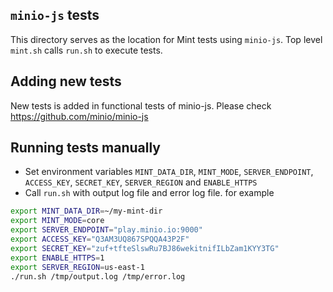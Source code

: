 ## `minio-js` tests
This directory serves as the location for Mint tests using `minio-js`.  Top level `mint.sh` calls `run.sh` to execute tests.

## Adding new tests
New tests is added in functional tests of minio-js.  Please check https://github.com/minio/minio-js

## Running tests manually
- Set environment variables `MINT_DATA_DIR`, `MINT_MODE`, `SERVER_ENDPOINT`, `ACCESS_KEY`, `SECRET_KEY`, `SERVER_REGION` and `ENABLE_HTTPS`
- Call `run.sh` with output log file and error log file. for example
```bash
export MINT_DATA_DIR=~/my-mint-dir
export MINT_MODE=core
export SERVER_ENDPOINT="play.minio.io:9000"
export ACCESS_KEY="Q3AM3UQ867SPQQA43P2F"
export SECRET_KEY="zuf+tfteSlswRu7BJ86wekitnifILbZam1KYY3TG"
export ENABLE_HTTPS=1
export SERVER_REGION=us-east-1
./run.sh /tmp/output.log /tmp/error.log
```
